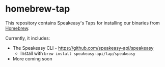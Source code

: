 # homebrew-tap

This repository contains Speakeasy's Taps for installing our binaries from [Homebrew](https://brew.sh/).

Currently, it includes:  
* The Speakeasy CLI - https://github.com/speakeasy-api/speakeasy
  * Install with `brew install speakeasy-api/tap/speakeasy`
* More coming soon
